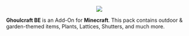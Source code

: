 <p align="center"><img src="https://i.imgur.com/8HfzuY5.png"></p>

 **Ghoulcraft BE** is an Add-On for **Minecraft**. This pack contains outdoor & garden-themed items, Plants, Lattices, Shutters, and much more.
